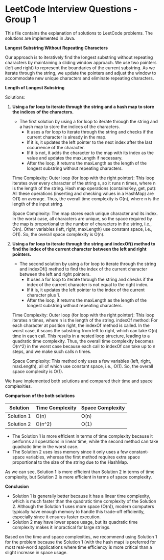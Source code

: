 # LeetCode Interview Questions - Group 1

This file contains the explanation of solutions to LeetCode problems. The solutions are implemented in Java.

**Longest Substring Without Repeating Characters**

Our approach is to iteratively find the longest substring without repeating characters by maintaining a sliding window approach. We use two pointers (left and right) to represent the boundaries of the current substring. As we iterate through the string, we update the pointers and adjust the window to accommodate new unique characters and eliminate repeating characters.
 
**Length of Longest Substring**

Solutions:

1. **Using a for loop to iterate through the string and a hash map to store the indices of the characters.**

    - The first solution by using a for loop to iterate through the string and a hash map to store the indices of the characters.
      - It uses a for loop to iterate through the string and checks if the current character is already in the map.
      - If it is, it updates the left pointer to the next index after the last occurrence of the character.
      - If it is not, it adds the character to the map with its index as the value and updates the maxLength if necessary.
      - After the loop, it returns the maxLength as the length of the longest substring without repeating characters.


     Time Complexity:
        Outer loop (for loop with the right pointer): This loop iterates over every character of the string s, so it runs n times, where n is the length of the string.
        Hash map operations (containsKey, get, put): All these operations (inserting and checking values in a HashMap) are O(1) on average.
        Thus, the overall time complexity is O(n), where n is the length of the input string.

     Space Complexity:
        The map stores each unique character and its index. In the worst case, all characters are unique, so the space required by the map is proportional to the number of characters in the string, i.e., O(n).
        Other variables (left, right, maxLength) use constant space, i.e., O(1).
        So, the overall space complexity is O(n).

2. **Using a for loop to iterate through the string and indexOf() method to find the index of the current character between the left and right pointers.**

    - The second solution by using a for loop to iterate through the string and indexOf() method to find the index of the current character between the left and right pointers.
        - It uses a for loop to iterate through the string and checks if the index of the current character is not equal to the right index.
        - If it is, it updates the left pointer to the index of the current character plus 1.
        - After the loop, it returns the maxLength as the length of the longest substring without repeating characters.


     Time Complexity:
        Outer loop (for loop with the right pointer): This loop iterates n times, where n is the length of the string.
        indexOf method: For each character at position right, the indexOf method is called. In the worst case, it scans the substring from left to right, which can take O(n) time in each call.
        This results in a nested loop structure, leading to a quadratic time complexity.
        Thus, the overall time complexity becomes O(n^2) in the worst case because each call to indexOf can take up to n steps, and we make such calls n times.

     Space Complexity:
        This method only uses a few variables (left, right, maxLength), all of which use constant space, i.e., O(1).
        So, the overall space complexity is O(1).


We have implemented both solutions and compared their time and space complexities.

**Comparison of the both solutions**

| Solution | Time Complexity | Space Complexity |
|----------|-----------------|------------------|
| Solution 1 | O(n) | O(n) |
| Solution 2 | O(n^2) | O(1) |

- The Solution 1 is more efficient in terms of time complexity because it performs all operations in linear time, while the second method can take quadratic time in the worst case.
- The Solution 2 uses less memory since it only uses a few constant-space variables, whereas the first method requires extra space proportional to the size of the string due to the HashMap.

As we can see, Solution 1 is more efficient than Solution 2 in terms of time complexity, but Solution 2 is more efficient in terms of space complexity.


**Conclusion**

- Solution 1 is generally better because it has a linear time complexity, which is much faster than the quadratic time complexity of the Solution 2. Although the Solution 1 uses more space (O(n)), modern computers typically have enough memory to handle this trade-off efficiently, especially since it ensures faster execution.
- Solution 2 may have lower space usage, but its quadratic time complexity makes it impractical for large strings.

Based on the time and space complexities, we recommend using Solution 1 for the problem because the Solution 1 (with the hash map) is preferred for most real-world applications where time efficiency is more critical than a slight increase in space usage.